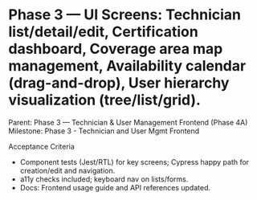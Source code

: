 # Phase 3 — UI Screens: Technician list/detail/edit, Certification dashboard, Coverage area map management, Availability calendar (drag-and-drop), User hierarchy visualization (tree/list/grid).

Parent: Phase 3 — Technician & User Management Frontend (Phase 4A)
Milestone: Phase 3 - Technician and User Mgmt Frontend

Acceptance Criteria
- Component tests (Jest/RTL) for key screens; Cypress happy path for creation/edit and navigation.
- a11y checks included; keyboard nav on lists/forms.
- Docs: Frontend usage guide and API references updated.
